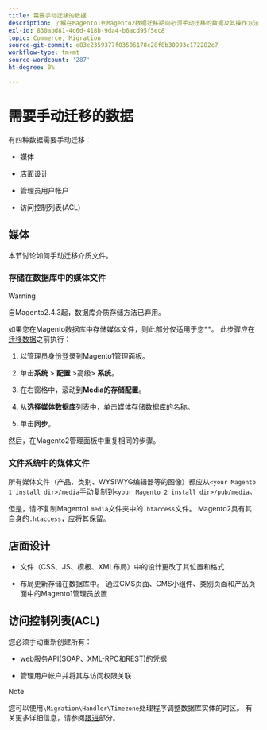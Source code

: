 ```yaml
---
title: 需要手动迁移的数据
description: 了解在Magento1到Magento2数据迁移期间必须手动迁移的数据及其操作方法。
exl-id: 830abd81-4c6d-418b-9da4-b6acd95f5ec8
topic: Commerce, Migration
source-git-commit: e83e2359377f03506178c28f8b30993c172282c7
workflow-type: tm+mt
source-wordcount: '287'
ht-degree: 0%

---
```


# 需要手动迁移的数据

有四种数据需要手动迁移：

* 媒体

* 店面设计

* 管理员用户帐户

* 访问控制列表(ACL)

## 媒体

本节讨论如何手动迁移介质文件。

### 存储在数据库中的媒体文件

>[!WARNING]
>
>自Magento2.4.3起，数据库介质存储方法已弃用。


如果您在Magento数据库中存储媒体文件，则此部分仅适用于您&#x200B;**。 此步骤应在[迁移数据](data.md)之前执行：

1. 以管理员身份登录到Magento1管理面板。

1. 单击&#x200B;**系统** > **配置** >高级> **系统**。

1. 在右窗格中，滚动到&#x200B;**Media的存储配置**。

1. 从&#x200B;**选择媒体数据库**&#x200B;列表中，单击媒体存储数据库的名称。

1. 单击&#x200B;**同步**。

然后，在Magento2管理面板中重复相同的步骤。

### 文件系统中的媒体文件

所有媒体文件（产品、类别、WYSIWYG编辑器等的图像）都应从`<your Magento 1 install dir>/media`手动复制到`<your Magento 2 install dir>/pub/media`。

但是，请&#x200B;*不*&#x200B;复制Magento1 `media`文件夹中的`.htaccess`文件。 Magento2具有其自身的`.htaccess`，应将其保留。

## 店面设计

* 文件（CSS、JS、模板、XML布局）中的设计更改了其位置和格式

* 布局更新存储在数据库中。 通过CMS页面、CMS小组件、类别页面和产品页面中的Magento1管理员放置

## 访问控制列表(ACL)

您必须手动重新创建所有：

* web服务API(SOAP、XML-RPC和REST)的凭据

* 管理用户帐户并将其与访问权限关联

>[!NOTE]
>
>您可以使用`\Migration\Handler\Timezone`处理程序调整数据库实体的时区。 有关更多详细信息，请参阅[跟进](follow-up.md)部分。
